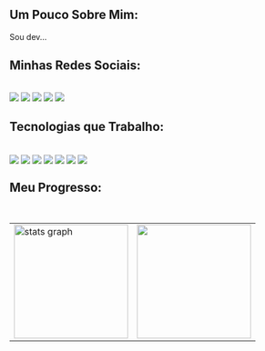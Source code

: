 ## Um Pouco Sobre Mim:
Sou dev...
## Minhas Redes Sociais:

<div style="display: inline_block">
   <br>
   <a href="https://www.instagram.com/ismael.henriqu?igsh=MXNqd3VoMDhiOWVhaA=="><img src="https://img.shields.io/badge/Instagram-E4405F?style=for-the-badge&logo=instagram&logoColor=white" /></a>
   <a href="https://twitter.com/Ismael_hen_dev"><img src="https://img.shields.io/badge/Twitter-1DA1F2?style=for-the-badge&logo=twitter&logoColor=white" /></a>
   <a href="https://discord.com/users/1213443214514851844"><img src="https://img.shields.io/badge/Discord-7289DA?style=for-the-badge&logo=discord&logoColor=white"" /></a>
   <a href=""><img src="https://img.shields.io/badge/-LinkedIn-%230077B5?style=for-the-badge&logo=linkedin&logoColor=white" /></a>
   <a href="mailto:ismael.henrique.dev@gmail.com"><img src="https://img.shields.io/badge/-Gmail-%23333?style=for-the-badge&logo=gmail&logoColor=white" /></a>
</div>


## Tecnologias que Trabalho:

<div style="display: inline_block"><br>
  <img align="center" src="https://img.shields.io/badge/HTML5-E34F26?style=for-the-badge&logo=html5&logoColor=white">
  <img align="center" src="https://img.shields.io/badge/CSS3-1572B6?style=for-the-badge&logo=css3&logoColor=white" />
  <img align="center" src="https://img.shields.io/badge/JavaScript-323330?style=for-the-badge&logo=javascript&logoColor=F7DF1E" />
  <img align="center" src="https://img.shields.io/badge/React-20232A?style=for-the-badge&logo=react&logoColor=61DAFB" />
  <img align="center" src="https://img.shields.io/badge/Netlify-00C7B7?style=for-the-badge&logo=netlify&logoColor=white" />
  <img align="center" src="https://img.shields.io/badge/Linux-FCC624?style=for-the-badge&logo=linux&logoColor=black" />
  <img align="center" src="https://img.shields.io/badge/Figma-F24E1E?style=for-the-badge&logo=figma&logoColor=white" />
<!--   <img align="center" src="" /> -->
  
</div>
  
## Meu Progresso:

<br>
  
<table width:"100%">
  <tr>
    <td>
      <img src="https://github-readme-stats.vercel.app/api?username=ismael-henrique-dev&hide_title=false&hide_rank=false&bg_color=ffffff00&show_icons=true&card_width=620&include_all_commits=true&count_private=true&disable_animations=false&theme=react&locale=pt-br&hide_border=true" height="200" alt="stats graph"  />
    </td>
    <td>
      <img src="https://github-readme-stats.vercel.app/api/top-langs/?username=ismael-henrique-dev&bg_color=ffffff00&hide_border=true&locale=pt-br&card_width=380&theme=react&no-frame=true&langs_count=4" height="200" />
    </td>
  </tr>
</table>

<br>

  ##
 

